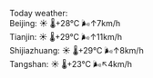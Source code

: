 Today weather:  
Beijing: ☀️   🌡️+28°C 🌬️↑7km/h  
Tianjin: ☀️   🌡️+29°C 🌬️↑11km/h  
Shijiazhuang: ☀️   🌡️+29°C 🌬️↑8km/h  
Tangshan: ☀️   🌡️+23°C 🌬️↖4km/h  
